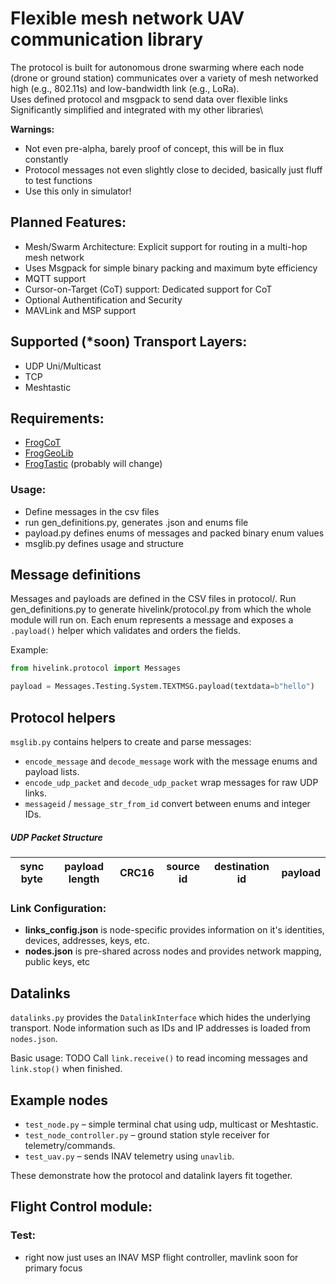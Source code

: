 # Flexible mesh network UAV communication library
The protocol is built for autonomous drone swarming where each node (drone or ground station) communicates over a variety of mesh networked high (e.g., 802.11s) and low-bandwidth link (e.g., LoRa).\
Uses defined protocol and msgpack to send data over flexible links\
Significantly simplified and integrated with my other libraries\

**Warnings:**
- Not even pre-alpha, barely proof of concept, this will be in flux constantly
- Protocol messages not even slightly close to decided, basically just fluff to test functions
- Use this only in simulator!

## Planned Features:
- Mesh/Swarm Architecture: Explicit support for routing in a multi-hop mesh network
- Uses Msgpack for simple binary packing and maximum byte efficiency
- MQTT support
- Cursor-on-Target (CoT) support: Dedicated support for CoT
- Optional Authentification and Security
- MAVLink and MSP support

## Supported (*soon) Transport Layers:
- UDP Uni/Multicast
- TCP
- Meshtastic

## Requirements:
- [FrogCoT](https://github.com/xznhj8129/frogcot)
- [FrogGeoLib](https://github.com/xznhj8129/froggeolib)
- [FrogTastic](https://github.com/xznhj8129/frogtastic) (probably will change)

### Usage:
- Define messages in the csv files
- run gen_definitions.py, generates .json and enums file
- payload.py defines enums of messages and packed binary enum values
- msglib.py defines usage and structure

## Message definitions
Messages and payloads are defined in the CSV files in protocol/. Run gen_definitions.py to generate hivelink/protocol.py from which the whole module will run on. Each enum represents a message and exposes a `.payload()` helper which validates and orders the fields.

Example:
```python
from hivelink.protocol import Messages

payload = Messages.Testing.System.TEXTMSG.payload(textdata=b"hello")
```

## Protocol helpers
`msglib.py` contains helpers to create and parse messages:
- `encode_message` and `decode_message` work with the message enums and payload lists.
- `encode_udp_packet` and `decode_udp_packet` wrap messages for raw UDP links.
- `messageid` / `message_str_from_id` convert between enums and integer IDs.

##### UDP Packet Structure
| sync byte | payload length | CRC16 | source id | destination id | payload |
|--|----|--------|---------|-------|-----|

### Link Configuration:
- **links_config.json** is node-specific provides information on it's identities, devices, addresses, keys, etc.
- **nodes.json** is pre-shared across nodes and provides network mapping, public keys, etc

## Datalinks
`datalinks.py` provides the `DatalinkInterface` which hides the underlying transport. Node information such as IDs and
IP addresses is loaded from `nodes.json`.

Basic usage: TODO
Call `link.receive()` to read incoming messages and `link.stop()` when finished.

## Example nodes
- `test_node.py` – simple terminal chat using udp, multicast or Meshtastic.
- `test_node_controller.py` – ground station style receiver for telemetry/commands.
- `test_uav.py` – sends INAV telemetry using `unavlib`.

These demonstrate how the protocol and datalink layers fit together.
## Flight Control module:

### Test:
- right now just uses an INAV MSP flight controller, mavlink soon for primary focus